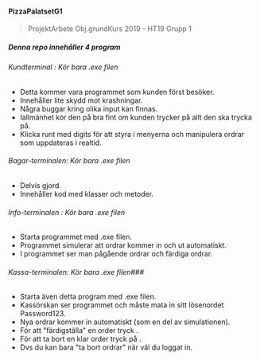 #### PizzaPalatsetG1

> ProjektArbete Obj.grundKurs 2019 - HT19 Grupp 1

##### Denna repo innehåller 4 program

  ###### Kundterminal : Kör bara .exe filen
  * Detta kommer vara programmet som kunden först besöker. 
  * Innehåller lite skydd mot krashningar. 
  * Några buggar kring olika input kan finnas. 
  * Iallmänhet kör den på bra fint om kunden trycker på allt den ska trycka på. 
  * Klicka runt med digits för att styra i menyerna och manipulera ordrar som uppdateras i realtid.
  
  ###### Bagar-terminalen: Kör bara .exe filen
  * Delvis gjord. 
  * Innehåller kod med klasser och metoder.
  
  ###### Info-terminalen : Kör bara .exe filen
  * Starta programmet med .exe filen. 
  * Programmet simulerar att ordrar kommer in och ut automatiskt. 
  * I programmet ser man pågående ordrar och färdiga ordrar.

  ###### Kassa-terminalen: Kör bara .exe filen###
  * Starta även detta program med .exe filen. 
  * Kassörskan ser programmet och måste mata in sitt lösenordet Password123. 
  * Nya ordrar kommer in automatiskt (som en del av simulationen). 
  * För att "färdigställa" en order tryck <Enter>. 
  * För att ta bort en klar order tryck på <Space>. 
  * Dvs du kan bara "ta bort ordrar" när väl du loggat in.
